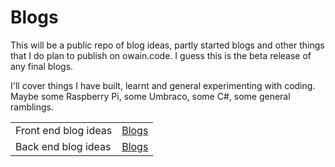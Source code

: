 # Blogs
This will be a public repo of blog ideas, partly started blogs and other things that I do plan to publish on owain.code. I guess this is the beta release of any final blogs. 

I'll cover things I have built, learnt and general experimenting with coding. Maybe some Raspberry Pi, some Umbraco, some C#, some general ramblings. 

|            |            |
|------------|------------|
|Front end blog ideas | [Blogs](/FrontEnd)|
|Back end blog ideas | [Blogs](/Backend) |
